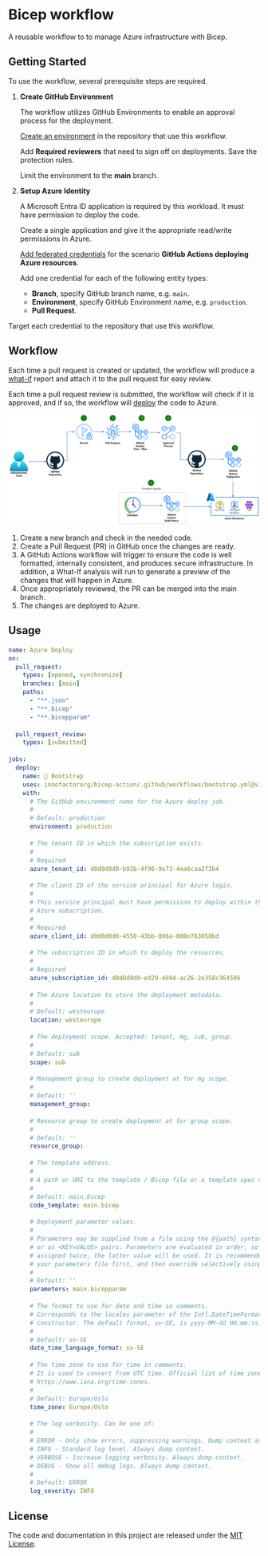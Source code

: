 # Bicep workflow

A reusable workflow to to manage Azure infrastructure with Bicep.

## Getting Started

To use the workflow, several prerequisite steps are required.

1. **Create GitHub Environment**

   The workflow utilizes GitHub Environments to enable an approval process for the deployment.

   [Create an environment](https://docs.github.com/actions/deployment/targeting-different-environments/using-environments-for-deployment#creating-an-environment) in the repository that use this workflow.

   Add **Required reviewers** that need to sign off on deployments. Save the protection rules.

   Limit the environment to the **main** branch.

1. **Setup Azure Identity**

   A Microsoft Entra ID application is required by this workload. It must have permission to deploy the code.

   Create a single application and give it the appropriate read/write permissions in Azure.

   [Add federated credentials](https://docs.microsoft.com/azure/developer/github/connect-from-azure?tabs=azure-portal%2Clinux#use-the-azure-login-action-with-openid-connect) for the scenario **GitHub Actions deploying Azure resources**.

   Add one credential for each of the following entity types:

   - **Branch**, specify GitHub branch name, e.g. `main`.
   - **Environment**, specify GitHub Environment name, e.g. `production`.
   - **Pull Request**.

Target each credential to the repository that use this workflow.

## Workflow

Each time a pull request is created or updated, the workflow will produce a [what-if](https://docs.microsoft.com/cli/azure/deployment/sub#az-deployment-sub-what-if) report and attach it to the pull request for easy review.

Each time a pull request review is submitted, the workflow will check if it is approved, and if so, the workflow will [deploy](https://docs.microsoft.com/cli/azure/deployment/sub#az-deployment-sub-create) the code to Azure.

![Bicep workflow](images/deployment-action-flow.png)

1. Create a new branch and check in the needed code.
1. Create a Pull Request (PR) in GitHub once the changes are ready.
1. A GitHub Actions workflow will trigger to ensure the code is well formatted, internally consistent, and produces secure infrastructure. In addition, a What-If analysis will run to generate a preview of the changes that will happen in Azure.
1. Once appropriately reviewed, the PR can be merged into the main branch.
1. The changes are deployed to Azure.

## Usage

<!-- start usage -->

```yaml
name: Azure Deploy
on:
  pull_request:
    types: [opened, synchronize]
    branches: [main]
    paths:
      - "**.json"
      - "**.bicep"
      - "**.bicepparam"

  pull_request_review:
    types: [submitted]

jobs:
  deploy:
    name: 🔧 Bootstrap
    uses: innofactororg/bicep-action/.github/workflows/bootstrap.yml@v1
    with:
      # The GitHub environment name for the Azure deploy job.
      #
      # Default: production
      environment: production

      # The tenant ID in which the subscription exists.
      #
      # Required
      azure_tenant_id: d0d0d0d0-b93b-4f96-9e73-4ea6caa2f3b4

      # The client ID of the service principal for Azure login.
      #
      # This service principal must have permission to deploy within the
      # Azure subscription.
      #
      # Required
      azure_client_id: d0d0d0d0-4558-43bb-896a-008e763058bd

      # The subscription ID in which to deploy the resources.
      #
      # Required
      azure_subscription_id: d0d0d0d0-ed29-4694-ac26-2e358c364506

      # The Azure location to store the deployment metadata.
      #
      # Default: westeurope
      location: westeurope

      # The deployment scope. Accepted: tenant, mg, sub, group.
      #
      # Default: sub
      scope: sub

      # Management group to create deployment at for mg scope.
      #
      # Default: ''
      management_group:

      # Resource group to create deployment at for group scope.
      #
      # Default: ''
      resource_group:

      # The template address.
      #
      # A path or URI to the template / Bicep file or a template spec resource id.
      #
      # Default: main.bicep
      code_template: main.bicep

      # Deployment parameter values.
      #
      # Parameters may be supplied from a file using the @{path} syntax, a JSON string,
      # or as <KEY=VALUE> pairs. Parameters are evaluated in order, so when a value is
      # assigned twice, the latter value will be used. It is recommended that you supply
      # your parameters file first, and then override selectively using KEY=VALUE syntax.
      #
      # Default: ''
      parameters: main.bicepparam

      # The format to use for date and time in comments.
      # Corresponds to the locales parameter of the Intl.DateTimeFormat()
      # constructor. The default format, sv-SE, is yyyy-MM-dd HH:mm:ss.
      #
      # Default: sv-SE
      date_time_language_format: sv-SE

      # The time zone to use for time in comments.
      # It is used to convert from UTC time. Official list of time zones:
      # https://www.iana.org/time-zones.
      #
      # Default: Europe/Oslo
      time_zone: Europe/Oslo

      # The log verbosity. Can be one of:
      #
      # ERROR - Only show errors, suppressing warnings. Dump context at fail.
      # INFO - Standard log level. Always dump context.
      # VERBOSE - Increase logging verbosity. Always dump context.
      # DEBUG - Show all debug logs. Always dump context.
      #
      # Default: ERROR
      log_severity: INFO
```

<!-- end usage -->

## License

The code and documentation in this project are released under the [MIT License](LICENSE).
